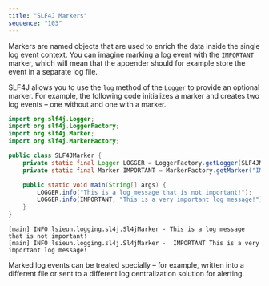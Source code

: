 ```yaml
---
title: "SLF4J Markers"
sequence: "103"
---
```


Markers are named objects
that are used to enrich the data inside the single log event context.
You can imagine marking a log event with the `IMPORTANT` marker,
which will mean that the appender should for example store the event in a separate log file.

SLF4J allows you to use the `log` method of the `Logger` to provide an optional marker.
For example, the following code initializes a marker and creates two log events – one without and one with a marker.

```java
import org.slf4j.Logger;
import org.slf4j.LoggerFactory;
import org.slf4j.Marker;
import org.slf4j.MarkerFactory;

public class SLF4JMarker {
    private static final Logger LOGGER = LoggerFactory.getLogger(SLF4JMarker.class);
    private static final Marker IMPORTANT = MarkerFactory.getMarker("IMPORTANT");

    public static void main(String[] args) {
        LOGGER.info("This is a log message that is not important!");
        LOGGER.info(IMPORTANT, "This is a very important log message!");
    }
}
```

```text
[main] INFO lsieun.logging.sl4j.Sl4jMarker - This is a log message that is not important!
[main] INFO lsieun.logging.sl4j.Sl4jMarker -  IMPORTANT This is a very important log message!
```

Marked log events can be treated specially – for example, written into a different file or
sent to a different log centralization solution for alerting.
